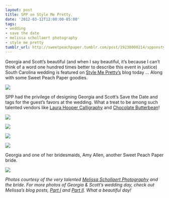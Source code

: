 ```yaml
---
layout: post
title: SPP on Style Me Pretty.
date: '2012-03-12T12:00:00-05:00'
tags:
- wedding
- save the date
- melissa schollaert photography
- style me pretty
tumblr_url: http://sweetpeachpaper.tumblr.com/post/19238000214/spponstylemepretty
---
```

Georgia and Scott’s beautiful (and when I say beautiful, it’s because I can’t think of a word one hundred times better to describe this event in justice) South Carolina wedding is featured on [Style Me Pretty’s](http://www.stylemepretty.com/2012/03/12/highlands-wedding-by-melissa-schollaert-photography/) blog today … Along with some Sweet Peach Paper goodies.

![](http://media.tumblr.com/tumblr_m0ssgallvO1qe032t.png)

SPP had the privilege of designing Georgia and Scott’s Save the Date and tags for the guest’s favors at the wedding. What a treat to be among such talented vendors like [Laura Hooper Calligraphy](http://lhcalligraphy.com/) and [Chocolate Butterbean](http://chocolatebutterbean.com/)!

![](http://media.tumblr.com/tumblr_m0ssiybgn91qe032t.jpg)

![](http://media.tumblr.com/tumblr_m0tv4bbMGF1qe032t.jpg)

![](http://media.tumblr.com/tumblr_m0tvclabpU1qe032t.jpg)

![](http://media.tumblr.com/tumblr_m0tvejyyUn1qe032t.jpg)

Georgia and one of her bridesmaids, Amy Allen, another Sweet Peach Paper bride.

![](http://media.tumblr.com/tumblr_m0ss3ybut01qe032t.jpg)

*Photos courtesy of the very talented [Melissa Schollaert Photography](http://www.msp-photography.com/) and the bride. For more photos of Georgia & Scott’s wedding day, check out Melissa’s blog posts, [Part I](http://melissaschollaertphotography.com/blog/2012/02/06/wedding-georgia-scott-part-i/) and [Part II](http://melissaschollaertphotography.com/blog/2012/02/08/wedding-georgia-scott-part-ii/). What a beautiful day!*
